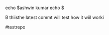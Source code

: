 echo $ashwin kumar
echo $








B
thiisthe latest commt will test how it wiil worki




























#testrepo
